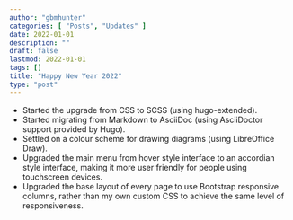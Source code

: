 ```yaml
---
author: "gbmhunter"
categories: [ "Posts", "Updates" ]
date: 2022-01-01
description: ""
draft: false
lastmod: 2022-01-01
tags: []
title: "Happy New Year 2022"
type: "post"
---
```


- Started the upgrade from CSS to SCSS (using hugo-extended).
- Started migrating from Markdown to AsciiDoc (using AsciiDoctor support provided by Hugo).
- Settled on a colour scheme for drawing diagrams (using LibreOffice Draw).
- Upgraded the main menu from hover style interface to an accordian style interface, making it more user friendly for people using touchscreen devices.
- Upgraded the base layout of every page to use Bootstrap responsive columns, rather than my own custom CSS to achieve the same level of responsiveness.